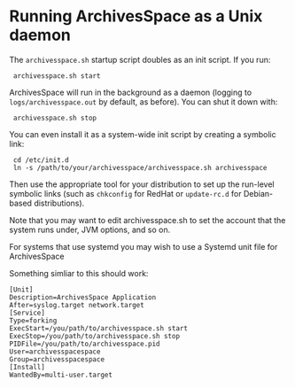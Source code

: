 # Running ArchivesSpace as a Unix daemon

The `archivesspace.sh` startup script doubles as an init script.  If
you run:

     archivesspace.sh start

ArchivesSpace will run in the background as a daemon (logging to
`logs/archivesspace.out` by default, as before).  You can shut it down with:

     archivesspace.sh stop

You can even install it as a system-wide init script by creating a
symbolic link:

     cd /etc/init.d
     ln -s /path/to/your/archivesspace/archivesspace.sh archivesspace

Then use the appropriate tool for your distribution to set up the
run-level symbolic links (such as `chkconfig` for RedHat or
`update-rc.d` for Debian-based distributions).

Note that you may want to edit archivesspace.sh to set the account
that the system runs under, JVM options, and so on.

For systems that use systemd you may wish to use a Systemd unit file for ArchivesSpace

Something simliar to this should work:
```
[Unit]
Description=ArchivesSpace Application
After=syslog.target network.target
[Service]
Type=forking
ExecStart=/you/path/to/archivesspace.sh start
ExecStop=/you/path/to/archivesspace.sh stop
PIDFile=/you/path/to/archivesspace.pid
User=archivesspacespace
Group=archivesspacespace
[Install]
WantedBy=multi-user.target
```
